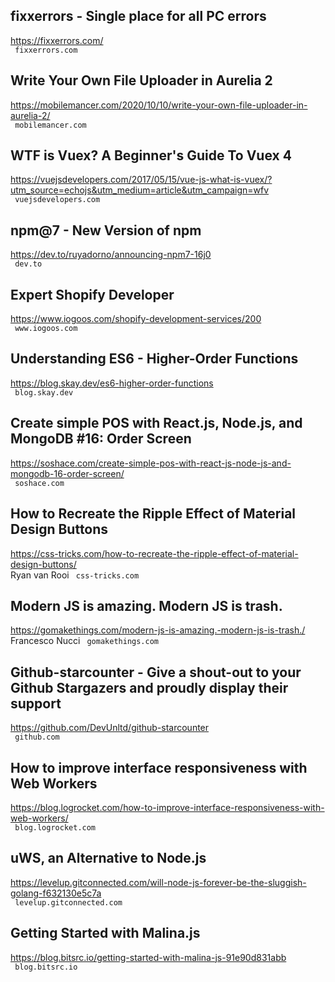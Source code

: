 ## fixxerrors - Single place for all PC errors  
https://fixxerrors.com/  
 ` fixxerrors.com`
  

## Write Your Own File Uploader in Aurelia 2  
https://mobilemancer.com/2020/10/10/write-your-own-file-uploader-in-aurelia-2/  
 ` mobilemancer.com`
  

## WTF is Vuex? A Beginner's Guide To Vuex 4  
https://vuejsdevelopers.com/2017/05/15/vue-js-what-is-vuex/?utm_source=echojs&utm_medium=article&utm_campaign=wfv  
 ` vuejsdevelopers.com`
  

## npm@7 - New Version of npm  
https://dev.to/ruyadorno/announcing-npm7-16j0  
 ` dev.to`
  

## Expert Shopify Developer  
https://www.iogoos.com/shopify-development-services/200  
 ` www.iogoos.com`
  

## Understanding ES6 - Higher-Order Functions  
https://blog.skay.dev/es6-higher-order-functions  
 ` blog.skay.dev`
  

## Create simple POS with React.js, Node.js, and MongoDB #16: Order Screen  
https://soshace.com/create-simple-pos-with-react-js-node-js-and-mongodb-16-order-screen/  
 ` soshace.com`
  

## How to Recreate the Ripple Effect of Material Design Buttons  
https://css-tricks.com/how-to-recreate-the-ripple-effect-of-material-design-buttons/  
Ryan van Rooi ` css-tricks.com`
  

## Modern JS is amazing. Modern JS is trash.  
https://gomakethings.com/modern-js-is-amazing.-modern-js-is-trash./  
Francesco Nucci ` gomakethings.com`
  

## Github-starcounter - Give a shout-out to your Github Stargazers and proudly display their support  
https://github.com/DevUnltd/github-starcounter  
 ` github.com`
  

## How to improve interface responsiveness with Web Workers  
https://blog.logrocket.com/how-to-improve-interface-responsiveness-with-web-workers/  
 ` blog.logrocket.com`
  

## uWS, an Alternative to Node.js  
https://levelup.gitconnected.com/will-node-js-forever-be-the-sluggish-golang-f632130e5c7a  
 ` levelup.gitconnected.com`
  

## Getting Started with Malina.js  
https://blog.bitsrc.io/getting-started-with-malina-js-91e90d831abb  
 ` blog.bitsrc.io`
  

